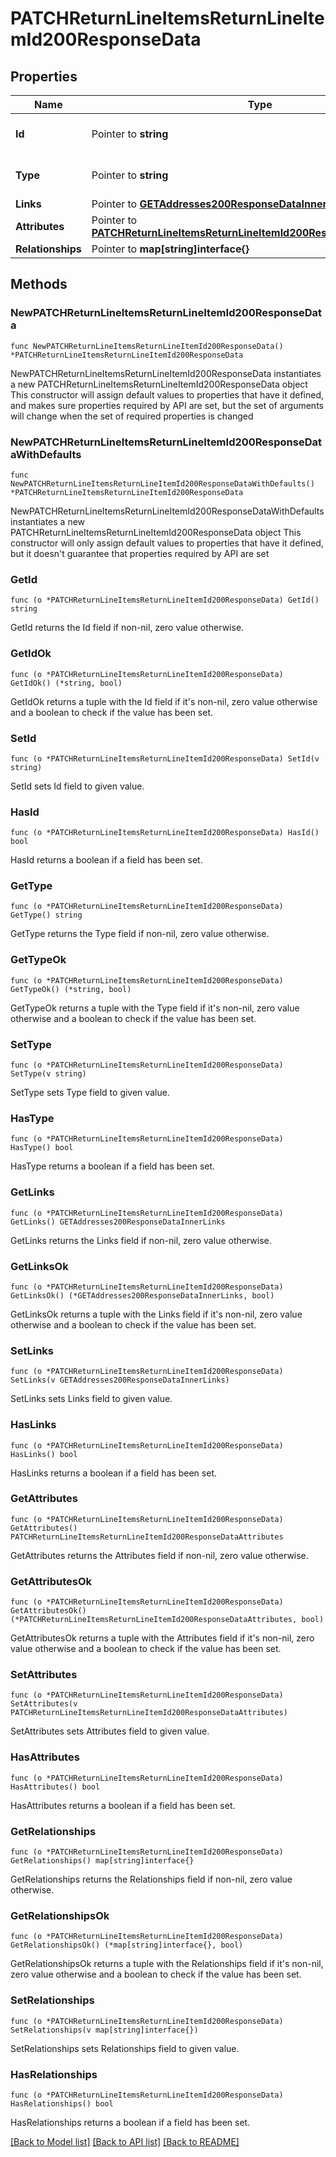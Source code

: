 # PATCHReturnLineItemsReturnLineItemId200ResponseData

## Properties

Name | Type | Description | Notes
------------ | ------------- | ------------- | -------------
**Id** | Pointer to **string** | The resource&#39;s id | [optional] 
**Type** | Pointer to **string** | The resource&#39;s type | [optional] [default to "return_line_items"]
**Links** | Pointer to [**GETAddresses200ResponseDataInnerLinks**](GETAddresses200ResponseDataInnerLinks.md) |  | [optional] 
**Attributes** | Pointer to [**PATCHReturnLineItemsReturnLineItemId200ResponseDataAttributes**](PATCHReturnLineItemsReturnLineItemId200ResponseDataAttributes.md) |  | [optional] 
**Relationships** | Pointer to **map[string]interface{}** |  | [optional] 

## Methods

### NewPATCHReturnLineItemsReturnLineItemId200ResponseData

`func NewPATCHReturnLineItemsReturnLineItemId200ResponseData() *PATCHReturnLineItemsReturnLineItemId200ResponseData`

NewPATCHReturnLineItemsReturnLineItemId200ResponseData instantiates a new PATCHReturnLineItemsReturnLineItemId200ResponseData object
This constructor will assign default values to properties that have it defined,
and makes sure properties required by API are set, but the set of arguments
will change when the set of required properties is changed

### NewPATCHReturnLineItemsReturnLineItemId200ResponseDataWithDefaults

`func NewPATCHReturnLineItemsReturnLineItemId200ResponseDataWithDefaults() *PATCHReturnLineItemsReturnLineItemId200ResponseData`

NewPATCHReturnLineItemsReturnLineItemId200ResponseDataWithDefaults instantiates a new PATCHReturnLineItemsReturnLineItemId200ResponseData object
This constructor will only assign default values to properties that have it defined,
but it doesn't guarantee that properties required by API are set

### GetId

`func (o *PATCHReturnLineItemsReturnLineItemId200ResponseData) GetId() string`

GetId returns the Id field if non-nil, zero value otherwise.

### GetIdOk

`func (o *PATCHReturnLineItemsReturnLineItemId200ResponseData) GetIdOk() (*string, bool)`

GetIdOk returns a tuple with the Id field if it's non-nil, zero value otherwise
and a boolean to check if the value has been set.

### SetId

`func (o *PATCHReturnLineItemsReturnLineItemId200ResponseData) SetId(v string)`

SetId sets Id field to given value.

### HasId

`func (o *PATCHReturnLineItemsReturnLineItemId200ResponseData) HasId() bool`

HasId returns a boolean if a field has been set.

### GetType

`func (o *PATCHReturnLineItemsReturnLineItemId200ResponseData) GetType() string`

GetType returns the Type field if non-nil, zero value otherwise.

### GetTypeOk

`func (o *PATCHReturnLineItemsReturnLineItemId200ResponseData) GetTypeOk() (*string, bool)`

GetTypeOk returns a tuple with the Type field if it's non-nil, zero value otherwise
and a boolean to check if the value has been set.

### SetType

`func (o *PATCHReturnLineItemsReturnLineItemId200ResponseData) SetType(v string)`

SetType sets Type field to given value.

### HasType

`func (o *PATCHReturnLineItemsReturnLineItemId200ResponseData) HasType() bool`

HasType returns a boolean if a field has been set.

### GetLinks

`func (o *PATCHReturnLineItemsReturnLineItemId200ResponseData) GetLinks() GETAddresses200ResponseDataInnerLinks`

GetLinks returns the Links field if non-nil, zero value otherwise.

### GetLinksOk

`func (o *PATCHReturnLineItemsReturnLineItemId200ResponseData) GetLinksOk() (*GETAddresses200ResponseDataInnerLinks, bool)`

GetLinksOk returns a tuple with the Links field if it's non-nil, zero value otherwise
and a boolean to check if the value has been set.

### SetLinks

`func (o *PATCHReturnLineItemsReturnLineItemId200ResponseData) SetLinks(v GETAddresses200ResponseDataInnerLinks)`

SetLinks sets Links field to given value.

### HasLinks

`func (o *PATCHReturnLineItemsReturnLineItemId200ResponseData) HasLinks() bool`

HasLinks returns a boolean if a field has been set.

### GetAttributes

`func (o *PATCHReturnLineItemsReturnLineItemId200ResponseData) GetAttributes() PATCHReturnLineItemsReturnLineItemId200ResponseDataAttributes`

GetAttributes returns the Attributes field if non-nil, zero value otherwise.

### GetAttributesOk

`func (o *PATCHReturnLineItemsReturnLineItemId200ResponseData) GetAttributesOk() (*PATCHReturnLineItemsReturnLineItemId200ResponseDataAttributes, bool)`

GetAttributesOk returns a tuple with the Attributes field if it's non-nil, zero value otherwise
and a boolean to check if the value has been set.

### SetAttributes

`func (o *PATCHReturnLineItemsReturnLineItemId200ResponseData) SetAttributes(v PATCHReturnLineItemsReturnLineItemId200ResponseDataAttributes)`

SetAttributes sets Attributes field to given value.

### HasAttributes

`func (o *PATCHReturnLineItemsReturnLineItemId200ResponseData) HasAttributes() bool`

HasAttributes returns a boolean if a field has been set.

### GetRelationships

`func (o *PATCHReturnLineItemsReturnLineItemId200ResponseData) GetRelationships() map[string]interface{}`

GetRelationships returns the Relationships field if non-nil, zero value otherwise.

### GetRelationshipsOk

`func (o *PATCHReturnLineItemsReturnLineItemId200ResponseData) GetRelationshipsOk() (*map[string]interface{}, bool)`

GetRelationshipsOk returns a tuple with the Relationships field if it's non-nil, zero value otherwise
and a boolean to check if the value has been set.

### SetRelationships

`func (o *PATCHReturnLineItemsReturnLineItemId200ResponseData) SetRelationships(v map[string]interface{})`

SetRelationships sets Relationships field to given value.

### HasRelationships

`func (o *PATCHReturnLineItemsReturnLineItemId200ResponseData) HasRelationships() bool`

HasRelationships returns a boolean if a field has been set.


[[Back to Model list]](../README.md#documentation-for-models) [[Back to API list]](../README.md#documentation-for-api-endpoints) [[Back to README]](../README.md)


